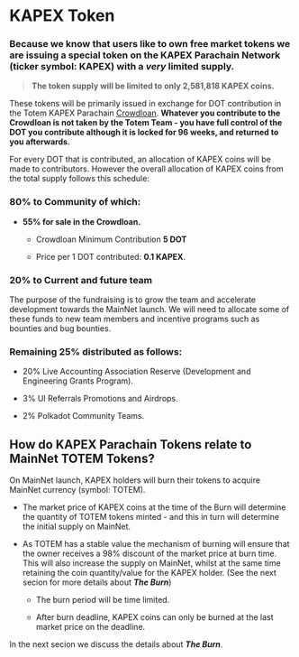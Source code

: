 

# KAPEX Token

### Because we know that users like to own free market tokens we are issuing a special token on the KAPEX Parachain Network (ticker symbol: KAPEX) with a **_very_** limited supply.

> **The token supply will be limited to only  2,581,818 KAPEX coins.**

These tokens will be primarily issued in exchange for DOT contribution in the Totem KAPEX Parachain [Crowdloan](#). **Whatever you contribute to the Crowdloan is not taken by the Totem Team - you have full control of the DOT you contribute although it is locked for 96 weeks, and returned to you afterwards.**

For every DOT that is contributed, an allocation of KAPEX coins will be made to contributors. However the overall allocation of KAPEX coins from the total supply follows this schedule:

### 80% to Community of which:

* **55% for sale in the Crowdloan.**

    * Crowdloan Minimum Contribution **5 DOT**

    * Price per 1 DOT contributed: **0.1 KAPEX**.

### 20% to Current and future team

The purpose of the fundraising is to grow the team and accelerate development towards the MainNet launch. We will need to allocate some of these funds to new team members and incentive programs such as bounties and bug bounties.

### Remaining 25% distributed as follows:

* 20% Live Accounting Association Reserve (Development and Engineering Grants Program).

* 3% UI Referrals Promotions and Airdrops.

* 2% Polkadot Community Teams.

## How do KAPEX Parachain Tokens relate to MainNet TOTEM Tokens?

On MainNet launch, KAPEX holders will burn their tokens to acquire MainNet currency (symbol: TOTEM).

* The market price of KAPEX coins at the time of the Burn will determine the quantity of TOTEM tokens minted - and this in turn will determine the initial supply on MainNet.

* As TOTEM has a stable value the mechanism of burning will ensure that the owner receives a 98% discount of the market price at burn time. This will also increase the supply on MainNet, whilst at the same time retaining the coin quantity/value for the KAPEX holder. (See the next secion for more details about **_The Burn_**)

    * The burn period will be time limited. 
    
    * After burn deadline, KAPEX coins can only be burned at the last market price on the deadline.

In the next secion we discuss the details about **_The Burn_**.